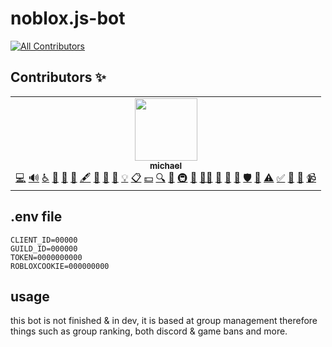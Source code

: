 # noblox.js-bot

[![All Contributors](https://img.shields.io/badge/all_contributors-1-orange.svg?style=flat-square)](#contributors-)
<!-- ALL-CONTRIBUTORS-BADGE:END -->
## Contributors ✨

<table>
  <tr>
    <td align="center"><a href="https://github.com/michaelrbx"><img src="https://avatars.githubusercontent.com/u/72696420?v=4?s=100" width="100px;" alt=""/><br /><sub><b>michael</b></sub></a><br /><a href="https://github.com/michaelrbx/rockhillsupport/commits?author=michaelrbx" title="Code">💻</a> <a href="#audio-michaelrbx" title="Audio">🔊</a> <a href="#a11y-michaelrbx" title="Accessibility">️️️️♿️</a> <a href="https://github.com/michaelrbx/rockhillsupport/issues?q=author%3Amichaelrbx" title="Bug reports">🐛</a> <a href="#blog-michaelrbx" title="Blogposts">📝</a> <a href="#business-michaelrbx" title="Business development">💼</a> <a href="#content-michaelrbx" title="Content">🖋</a> <a href="#data-michaelrbx" title="Data">🔣</a> <a href="https://github.com/michaelrbx/rockhillsupport/commits?author=michaelrbx" title="Documentation">📖</a> <a href="#design-michaelrbx" title="Design">🎨</a> <a href="#example-michaelrbx" title="Examples">💡</a> <a href="#eventOrganizing-michaelrbx" title="Event Organizing">📋</a> <a href="#financial-michaelrbx" title="Financial">💵</a> <a href="#fundingFinding-michaelrbx" title="Funding Finding">🔍</a> <a href="#ideas-michaelrbx" title="Ideas, Planning, & Feedback">🤔</a> <a href="#infra-michaelrbx" title="Infrastructure (Hosting, Build-Tools, etc)">🚇</a> <a href="#maintenance-michaelrbx" title="Maintenance">🚧</a> <a href="#mentoring-michaelrbx" title="Mentoring">🧑‍🏫</a> <a href="#projectManagement-michaelrbx" title="Project Management">📆</a> <a href="#question-michaelrbx" title="Answering Questions">💬</a> <a href="https://github.com/michaelrbx/rockhillsupport/pulls?q=is%3Apr+reviewed-by%3Amichaelrbx" title="Reviewed Pull Requests">👀</a> <a href="#security-michaelrbx" title="Security">🛡️</a> <a href="#tool-michaelrbx" title="Tools">🔧</a> <a href="https://github.com/michaelrbx/rockhillsupport/commits?author=michaelrbx" title="Tests">⚠️</a> <a href="#tutorial-michaelrbx" title="Tutorials">✅</a> <a href="#talk-michaelrbx" title="Talks">📢</a> <a href="#userTesting-michaelrbx" title="User Testing">📓</a> <a href="#video-michaelrbx" title="Videos">📹</a></td>
  </tr>
</table>

## .env file
```env
CLIENT_ID=00000
GUILD_ID=000000
TOKEN=0000000000
ROBLOXCOOKIE=000000000
```

## usage

this bot is not finished & in dev, it is based at group management therefore things such as group ranking, both discord & game bans and more.
